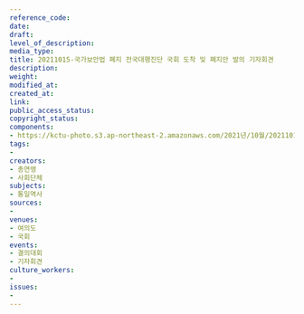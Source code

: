 ```yaml
---
reference_code: 
date: 
draft: 
level_of_description: 
media_type: 
title: 20211015-국가보안법 폐지 전국대행진단 국회 도착 및 폐지안 발의 기자회견
description: 
weight: 
modified_at: 
created_at: 
link: 
public_access_status: 
copyright_status: 
components:
- https://kctu-photo.s3.ap-northeast-2.amazonaws.com/2021년/10월/20211015-국가보안법+폐지+전국대행진단+국회+도착+및+폐지안+발의+기자회견/_1D20527.jpg
tags:
- 
creators:
- 총연맹
- 사회단체
subjects:
- 통일역사
sources:
- 
venues:
- 여의도
- 국회
events:
- 결의대회
- 기자회견
culture_workers:
- 
issues:
- 
---
```

